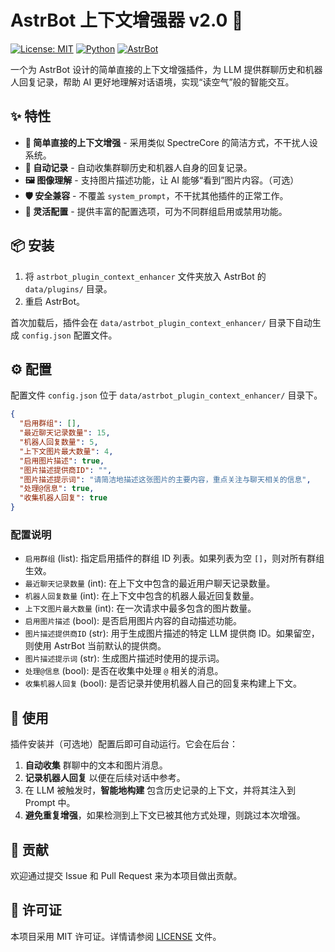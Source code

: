 # AstrBot 上下文增强器 v2.0 🧠

[![License: MIT](https://img.shields.io/badge/License-MIT-yellow.svg)](https://opensource.org/licenses/MIT)
[![Python](https://img.shields.io/badge/python-3.10+-blue.svg)](https://www.python.org/downloads/)
[![AstrBot](https://img.shields.io/badge/AstrBot-v4.0.0+-green.svg)](https://github.com/Soulter/AstrBot)

一个为 AstrBot 设计的简单直接的上下文增强插件，为 LLM 提供群聊历史和机器人回复记录，帮助 AI 更好地理解对话语境，实现“读空气”般的智能交互。

## ✨ 特性

- **🎯 简单直接的上下文增强** - 采用类似 SpectreCore 的简洁方式，不干扰人设系统。
- **📝 自动记录** - 自动收集群聊历史和机器人自身的回复记录。
- **🖼️ 图像理解** - 支持图片描述功能，让 AI 能够“看到”图片内容。（可选）
- **🛡️ 安全兼容** - 不覆盖 `system_prompt`，不干扰其他插件的正常工作。
- **🔧 灵活配置** - 提供丰富的配置选项，可为不同群组启用或禁用功能。

## 📦 安装

1.  将 `astrbot_plugin_context_enhancer` 文件夹放入 AstrBot 的 `data/plugins/` 目录。
2.  重启 AstrBot。

首次加载后，插件会在 `data/astrbot_plugin_context_enhancer/` 目录下自动生成 `config.json` 配置文件。

## ⚙️ 配置

配置文件 `config.json` 位于 `data/astrbot_plugin_context_enhancer/` 目录下。

```json
{
  "启用群组": [],
  "最近聊天记录数量": 15,
  "机器人回复数量": 5,
  "上下文图片最大数量": 4,
  "启用图片描述": true,
  "图片描述提供商ID": "",
  "图片描述提示词": "请简洁地描述这张图片的主要内容，重点关注与聊天相关的信息",
  "处理@信息": true,
  "收集机器人回复": true
}
```

### 配置说明

-   `启用群组` (list): 指定启用插件的群组 ID 列表。如果列表为空 `[]`，则对所有群组生效。
-   `最近聊天记录数量` (int): 在上下文中包含的最近用户聊天记录数量。
-   `机器人回复数量` (int): 在上下文中包含的机器人最近回复数量。
-   `上下文图片最大数量` (int): 在一次请求中最多包含的图片数量。
-   `启用图片描述` (bool): 是否启用图片内容的自动描述功能。
-   `图片描述提供商ID` (str): 用于生成图片描述的特定 LLM 提供商 ID。如果留空，则使用 AstrBot 当前默认的提供商。
-   `图片描述提示词` (str): 生成图片描述时使用的提示词。
-   `处理@信息` (bool): 是否在收集中处理 `@` 相关的消息。
-   `收集机器人回复` (bool): 是否记录并使用机器人自己的回复来构建上下文。

## 🚀 使用

插件安装并（可选地）配置后即可自动运行。它会在后台：

1.  **自动收集** 群聊中的文本和图片消息。
2.  **记录机器人回复** 以便在后续对话中参考。
3.  在 LLM 被触发时，**智能地构建** 包含历史记录的上下文，并将其注入到 Prompt 中。
4.  **避免重复增强**，如果检测到上下文已被其他方式处理，则跳过本次增强。

## 🤝 贡献

欢迎通过提交 Issue 和 Pull Request 来为本项目做出贡献。

## 📄 许可证

本项目采用 MIT 许可证。详情请参阅 [LICENSE](LICENSE) 文件。
